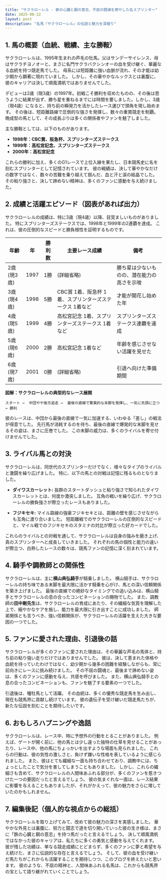 ```yaml
---
title: "サクラローレル - 鉄の心臓と鋼の意志、不屈の闘魂を燃やした名スプリンター"
date: 2025-08-22
layout: post
description: "名馬『サクラローレル』の伝説と魅力を深堀り"
---
```


## 1. 馬の概要（血統、戦績、主な勝鞍）

サクラローレルは、1995年生まれの芦毛の牡馬。父はサンデーサイレンス、母はサクラチヨノオーと、まさに名門サクラバクシンオーの血を受け継ぐ、華麗なる血統を持つ競走馬でした。  母系には短距離に強い血脈が流れ、その才能は幼少期から顕著に現れていました。  しかし、その華やかなルックスとは裏腹に、彼のキャリアは決して順風満帆ではありませんでした。

デビューは2歳（現3歳）の1997年。初戦こそ勝利を収めたものの、その後は思うように結果が出ず、勝ち星を重ねるまでには時間を要しました。しかし、3歳（現4歳）になると、持ち前の瞬発力を活かしたレース運びで頭角を現し始めます。  その後は、短距離路線で圧倒的な強さを発揮し、数々の重賞競走を制覇。  晩成型の馬として、その成長ぶりは多くの関係者やファンを魅了しました。

主な勝鞍としては、以下のものがあります。

* **1998年：CBC賞、阪急杯、スプリンターズステークス**
* **1999年：高松宮記念、スプリンターズステークス**
* **2000年：高松宮記念**

これらの勝利に加え、多くのG1レースで上位入線を果たし、日本競馬史に名を刻むスプリンターとして記憶されています。  彼の戦績は、決して華やかなだけの数字ではなく、数々の苦難を乗り越えて掴んだ、血と汗と涙の結晶でした。  その粘り強さと、決して諦めない精神は、多くのファンに感動を与え続けました。


## 2. 成績と活躍エピソード（図表があれば出力）

サクラローレルの成績は、特に3歳（現4歳）以降、目覚ましいものがありました。  特にスプリンターズステークスでは、1998年と1999年の2連覇を達成。  これは、彼の圧倒的なスピードと勝負根性を証明するものです。

| 年齢 | 年 | 勝利数 | 主要レース成績 | 備考 |
|---|---|---|---|---|
| 2歳(現3歳) | 1997 | 1勝 |  (詳細省略) | 勝ち星は少ないものの、潜在能力の高さを示唆 |
| 3歳(現4歳) | 1998 | 5勝 | CBC賞 1着、阪急杯 1着、スプリンターズステークス 1着など | 才能が開花し始めた年 |
| 4歳(現5歳) | 1999 | 4勝 | 高松宮記念 1着、スプリンターズステークス 1着など | スプリンターズステークス連覇を達成 |
| 5歳(現6歳) | 2000 | 2勝 | 高松宮記念 1着など |  年齢を感じさせない活躍を見せた |
| 6歳(現7歳) | 2001 | 0勝 | (詳細省略) |  引退へ向けた準備期間 |


**図解：サクラローレルの典型的なレース展開**

```
スタート →  中団やや後方追走 →  最後の直線で驚異的な末脚を発揮し、一気に先頭に立つ → 勝利
```

彼のレースは、中団から最後の直線で一気に加速する、いわゆる「差し」の戦法が得意でした。  先行馬が消耗するのを待ち、最後の直線で爆発的な末脚を見せるその姿は、まさに圧巻でした。  この末脚の威力は、多くのライバルを寄せ付けませんでした。


## 3. ライバル馬との対決

サクラローレルは、同世代のスプリンターだけでなく、様々なタイプのライバルと激闘を繰り広げました。  特に、以下の馬との対戦は記憶に残るものとなりました。

* **ダイワスカーレット:**  抜群のスタートダッシュと粘り強さで知られたダイワスカーレットとは、何度か激突しました。  互角の戦いを繰り広げ、サクラローレルの勝負強さが際立ったレースもありました。

* **フジキセキ:**  マイル路線の強豪フジキセキとは、距離の壁を感じさせながらも互角に渡り合いました。  短距離戦でのサクラローレルの圧倒的なスピードと、マイル戦でのフジキセキのスタミナの対比が際立った好カードでした。

これらのライバルとの対戦を通して、サクラローレルは自身の強みを磨き上げ、真のスプリンターへと成長していきました。  それぞれの馬の個性と能力の違いが際立つ、白熱したレースの数々は、競馬ファンの記憶に深く刻まれています。


## 4. 騎手や調教師との関係性

サクラローレルは、主に**横山典弘騎手**が騎乗しました。  横山騎手は、サクラローレルの持ち味である末脚を最大限に活かす騎乗を心がけ、馬との深い信頼関係を築き上げました。  最後の直線での絶妙なタイミングでの追い込みは、横山騎手とサクラローレルの息の合ったコンビネーションの賜物でした。  また、調教師の**田中剛先生**は、サクラローレルの育成にあたり、その繊細な気質を理解した上で、細やかなケアを施し、能力を最大限に引き出すことに成功しました。  師弟関係とも言うべき、強い信頼関係が、サクラローレルの活躍を支えた大きな要因の一つでした。


## 5. ファンに愛された理由、引退後の話

サクラローレルが多くのファンに愛された理由は、その華麗な芦毛の馬体と、持ち前の粘り強い走りだけではありませんでした。  彼は、決して恵まれた体格や血統を持っていたわけではなく、幼少期から幾多の困難を経験しながらも、常に前向きにレースに挑み続けました。  その不屈の闘魂と、最後まで諦めない姿は、多くのファンに感動を与え、共感を呼びました。  また、横山典弘騎手との息の合ったコンビネーションも、ファンを魅了する要素の一つでした。

引退後は、種牡馬として活躍。  その血統は、多くの優秀な競走馬を生み出し、現在も競馬界に貢献し続けています。  彼の遺伝子を受け継いだ競走馬たちが、新たな伝説を刻むことを期待したいです。


## 6. おもしろハプニングや逸話

サクラローレルは、レース中、時に予想外の行動をとることがありました。  例えば、ゲートが開く前に、他の馬とは少し違った独特の仕草を見せることがあったり、レース中、他の馬にちょっかいを出すような場面も見られました。  これらの行動は、彼の気性の激しさと、負けず嫌いな性格を表しているように感じられました。  また、彼はとても繊細な一面も持ち合わせており、調教中には、ちょっとしたことで気分を害してしまうこともありました。  しかし、これらの繊細さも含めて、サクラローレルの人間味あふれる部分が、多くのファンを惹きつけた一つの要因だったと言えるでしょう。  彼の気まぐれな一面は、レース結果に影響を与えることもありましたが、それがかえって、彼の魅力をさらに増していたのかもしれません。


## 7. 編集後記（個人的な視点からの総括）

サクラローレルを取り上げてみて、改めて彼の魅力の深さを実感しました。  華やかな外見とは裏腹に、努力と闘志で道を切り開いていった彼の生き様は、まさに「鉄の心臓と鋼の意志」を持つ馬だったと言えるでしょう。  決して順風満帆ではなかった彼のキャリアは、私たちに多くの勇気と感動を与えてくれます。  彼が残した功績は、単なる競走成績にとどまらず、多くのファンに夢と希望を与え続けた、まさに伝説的な存在と言えるでしょう。  そして、彼の血を受け継いだ馬たちがこれからも活躍することを期待しつつ、このブログを終えたいと思います。  彼のような、不屈の精神と、人間味あふれる名馬は、これからも競馬界の宝として語り継がれていくことでしょう。
